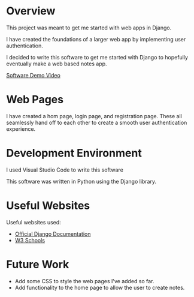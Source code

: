 # Overview

This project was meant to get me started with web apps in Django.

I have created the foundations of a larger web app by implementing user authentication.

I decided to write this software to get me started with Django to hopefully eventually make a web based notes app.

[Software Demo Video](https://youtu.be/UQP8CBZt70w)

# Web Pages

I have created a hom page, login page, and registration page. These all seamlessly hand off to each other to create a smooth
user authentication experience.

# Development Environment

I used Visual Studio Code to write this software

This software was written in Python using the Django library.

# Useful Websites

Useful websites used:
* [Official Django Documentation](https://docs.djangoproject.com/en/4.1/)
* [W3 Schools](https://www.w3schools.com/django/)

# Future Work

* Add some CSS to style the web pages I've added so far.
* Add functionality to the home page to allow the user to create notes.
